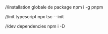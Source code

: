 //installation globale de package
npm i -g pnpm

//init typescript
npx tsc --init

//dev dependencies
npm i -D
